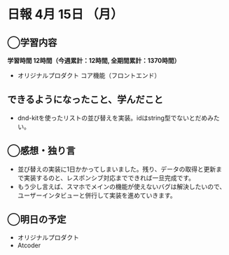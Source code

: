 # 日報  4月 15日 （月）

## ◯学習内容

**学習時間  12時間（今週累計：12時間, 全期間累計：1370時間）**

- オリジナルプロダクト コア機能（フロントエンド）

## できるようになったこと、学んだこと

- dnd-kitを使ったリストの並び替えを実装。idはstring型でないとだめみたい。

## ◯感想・独り言

- 並び替えの実装に1日かかってしまいました。残り、データの取得と更新まで実装するのと、レスポンシブ対応までできれば一旦完成です。
- もう少し言えば、スマホでメインの機能が使えないバグは解決したいので、ユーザーインタビューと併行して実装を進めていきます。

## ◯明日の予定

- オリジナルプロダクト
- Atcoder
